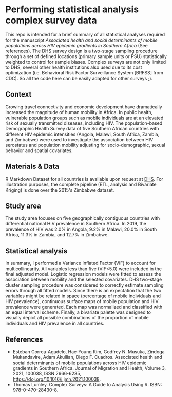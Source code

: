 # Performing statistical analysis complex survey data

This repo is intended for a brief summary of all statistical analyses required for the manuscript *Associated health and social determinants of mobile populations across
HIV epidemic gradients in Southern Africa* (See references). The DHS survey design is a two-stage sampling procedure through a set of defined locations (primary sample units or PSU) statistically weighted to control for sample biases. Complex surveys are not only limited to DHS, several other health institutions also used due to its cost optimization (i.e. Behavioral Risk Factor Surveillance System [BRFSS] from CDC). So all the code here can be easily adapted for other surveys ;).

## Context

Growing travel connectivity and economic development have dramatically increased the magnitude of human mobility in Africa. In public health, vulnerable population groups such as mobile individuals are at an elevated risk of sexually transmitted diseases, including HIV. The population-based Demographic Health Survey data of five Southern African countries with different HIV epidemic intensities (Angola, Malawi, South Africa, Zambia, and Zimbabwe) were used to investigate the association between HIV serostatus and population mobility adjusting for socio-demographic, sexual behavior and spatial covariates. 

## Materials & Data
R Markdown
Dataset for all countries is available upon request at [DHS](https://dhsprogram.com/data/available-datasets.cfm). For illustration purposes, the complete pipeline (ETL, analysis and Bivariate Kriging) is done over the 2015's Zimbabwe dataset.

## Study area

The study area focuses on five geographically contiguous countries with differential national HIV prevalence in Southern Africa. In 2019, the prevalence of HIV was 2.0% in Angola, 9.2% in Malawi, 20.0% in South Africa, 11.3% in Zambia, and 12.7% in Zimbabwe. 

## Statistical analysis

In summary, I performed a Variance Inflated Factor (VIF) to account for multicollinearity. All variables less than five (VIF<5.0) were included in the final adjusted model. Logistic regression models were fitted to assess the association between mobility and the selected covariates. DHS two-stage cluster sampling procedure was considered to correctly estimate sampling errors through all fitted models. Since there is an expectation that the two variables might be related in space (percentage of mobile individuals and HIV prevalence), continuous surface maps of mobile population and HIV prevalence were generated. Each map was normalized and classified with an equal interval scheme. Finally, a bivariate palette was designed to visually depict all possible combinations of the proportion of mobile individuals and HIV prevalence in all countries.

## References

- Esteban Correa-Agudelo, Hae-Young Kim, Godfrey N. Musuka, Zindoga Mukandavire, Adam Akullian, Diego F. Cuadros. Associated health and social determinants of mobile populations across HIV epidemic gradients in Southern Africa. Journal of Migration and Health, Volume 3, 2021, 100038, ISSN 2666-6235, https://doi.org/10.1016/j.jmh.2021.100038.
- Thomas Lumley. Complex Surveys: A Guide to Analysis Using R. ISBN: 978-0-470-28430-8. 
